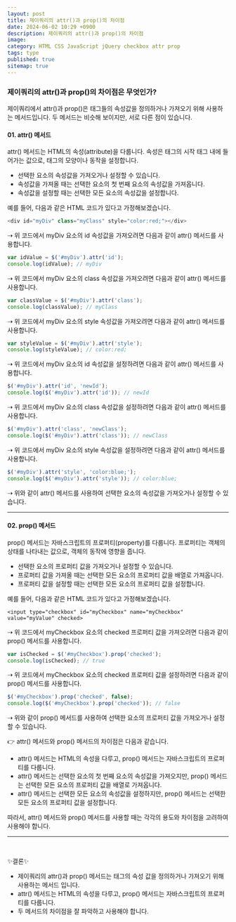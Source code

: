 ```yaml
---
layout: post
title: 제이쿼리의 attr()과 prop()의 차이점
date: 2024-06-02 10:29 +0900
description: 제이쿼리의 attr()과 prop()의 차이점
image: 
category: HTML CSS JavaScript jQuery checkbox attr prop
tags: type
published: true
sitemap: true
---
```



### 제이쿼리의 attr()과 prop()의 차이점은 무엇인가?
제이쿼리에서 attr()과 prop()은 태그들의 속성값을 정의하거나 가져오기 위해 사용하는 메서드입니다.
두 메서드는 비슷해 보이지만, 서로 다른 점이 있습니다.

#### 01. attr() 메서드

attr() 메서드는 HTML의 속성(attribute)을 다룹니다.
속성은 태그의 시작 태그 내에 들어가는 값으로, 태그의 모양이나 동작을 설정합니다.

* 선택한 요소의 속성값을 가져오거나 설정할 수 있습니다.
* 속성값을 가져올 때는 선택한 요소의 첫 번째 요소의 속성값을 가져옵니다.
* 속성값을 설정할 때는 선택한 모든 요소의 속성값을 설정합니다.

예를 들어, 다음과 같은 HTML 코드가 있다고 가정해보겠습니다.

````javascript
<div id="myDiv" class="myClass" style="color:red;"></div>
````

⇢ 위 코드에서 myDiv 요소의 id 속성값을 가져오려면 다음과 같이 attr() 메서드를 사용합니다.

````javascript
var idValue = $('#myDiv').attr('id');
console.log(idValue); // myDiv
````

⇢ 위 코드에서 myDiv 요소의 class 속성값을 가져오려면 다음과 같이 attr() 메서드를 사용합니다.

````javascript
var classValue = $('#myDiv').attr('class');
console.log(classValue); // myClass
````

⇢ 위 코드에서 myDiv 요소의 style 속성값을 가져오려면 다음과 같이 attr() 메서드를 사용합니다.

````javascript
var styleValue = $('#myDiv').attr('style');
console.log(styleValue); // color:red;
````

⇢ 위 코드에서 myDiv 요소의 id 속성값을 설정하려면 다음과 같이 attr() 메서드를 사용합니다.

````javascript
$('#myDiv').attr('id', 'newId');
console.log($('#myDiv').attr('id')); // newId
````

⇢ 위 코드에서 myDiv 요소의 class 속성값을 설정하려면 다음과 같이 attr() 메서드를 사용합니다.

````javascript
$('#myDiv').attr('class', 'newClass');
console.log($('#myDiv').attr('class')); // newClass
````

⇢ 위 코드에서 myDiv 요소의 style 속성값을 설정하려면 다음과 같이 attr() 메서드를 사용합니다.

````javascript
$('#myDiv').attr('style', 'color:blue;');
console.log($('#myDiv').attr('style')); // color:blue;
````

⇢ 위와 같이 attr() 메서드를 사용하여 선택한 요소의 속성값을 가져오거나 설정할 수 있습니다.

-------------------------------------

#### 02. prop() 메서드

prop() 메서드는 자바스크립트의 프로퍼티(property)를 다룹니다.
프로퍼티는 객체의 상태를 나타내는 값으로, 객체의 동작에 영향을 줍니다.

* 선택한 요소의 프로퍼티 값을 가져오거나 설정할 수 있습니다.
* 프로퍼티 값을 가져올 때는 선택한 모든 요소의 프로퍼티 값을 배열로 가져옵니다.
* 프로퍼티 값을 설정할 때는 선택한 모든 요소의 프로퍼티 값을 설정합니다.

예를 들어, 다음과 같은 HTML 코드가 있다고 가정해보겠습니다.

````javacript
<input type="checkbox" id="myCheckbox" name="myCheckbox" value="myValue" checked>
````

⇢ 위 코드에서 myCheckbox 요소의 checked 프로퍼티 값을 가져오려면 다음과 같이 prop() 메서드를 사용합니다.

````javascript
var isChecked = $('#myCheckbox').prop('checked');
console.log(isChecked); // true
````

⇢ 위 코드에서 myCheckbox 요소의 checked 프로퍼티 값을 설정하려면 다음과 같이 prop() 메서드를 사용합니다.

````javascript
$('#myCheckbox').prop('checked', false);
console.log($('#myCheckbox').prop('checked')); // false
````

⇢ 위와 같이 prop() 메서드를 사용하여 선택한 요소의 프로퍼티 값을 가져오거나 설정할 수 있습니다.

👉 attr() 메서드와 prop() 메서드의 차이점은 다음과 같습니다.

* attr() 메서드는 HTML의 속성을 다루고, prop() 메서드는 자바스크립트의 프로퍼티를 다룹니다.
* attr() 메서드는 선택한 요소의 첫 번째 요소의 속성값을 가져오지만,
prop() 메서드는 선택한 모든 요소의 프로퍼티 값을 배열로 가져옵니다.
* attr() 메서드는 선택한 모든 요소의 속성값을 설정하지만,
prop() 메서드는 선택한 모든 요소의 프로퍼티 값을 설정합니다.

따라서, attr() 메서드와 prop() 메서드를 사용할 때는 각각의 용도와 차이점을 고려하여 사용해야 합니다.

----------------------------------------
<br />

✨결론✨

* 제이쿼리의 attr()과 prop() 메서드는 태그의 속성 값을 정의하거나 가져오기 위해 사용하는 메서드 입니다.
* attr() 메서드는 HTML의 속성을 다루고, prop() 메서드는 자바스크립트의 프로퍼티를 다룹니다.
* 두 메서드의 차이점을 잘 파악하고 사용해야 합니다.








